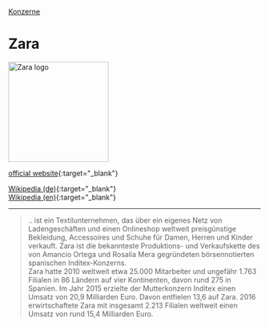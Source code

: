 [Konzerne](../konzerne.html)

# Zara

<img src="https://upload.wikimedia.org/wikipedia/commons/f/fd/Zara_Logo.svg" height="200" alt="Zara logo">   

[official website](https://www.zara.com/){:target="_blank"}   

[Wikipedia (de)](https://de.wikipedia.org/wiki/Zara_(Unternehmen)){:target="_blank"}   
[Wikipedia (en)](https://en.wikipedia.org/wiki/Zara_(retailer)){:target="_blank"}   

---

> .. ist ein Textilunternehmen, das über ein eigenes Netz von Ladengeschäften und einen Onlineshop weltweit preisgünstige Bekleidung, Accessoires und Schuhe für Damen, Herren und Kinder verkauft. Zara ist die bekannteste Produktions- und Verkaufskette des von Amancio Ortega und Rosalía Mera gegründeten börsennotierten spanischen Inditex-Konzerns.   
Zara hatte 2010 weltweit etwa 25.000 Mitarbeiter und ungefähr 1.763 Filialen in 86 Ländern auf vier Kontinenten, davon rund 275 in Spanien. Im Jahr 2015 erzielte der Mutterkonzern Inditex einen Umsatz von 20,9 Milliarden Euro. Davon entfielen 13,6 auf Zara. 2016 erwirtschaftete Zara mit insgesamt 2.213 Filialen weltweit einen Umsatz von rund 15,4 Milliarden Euro.   
